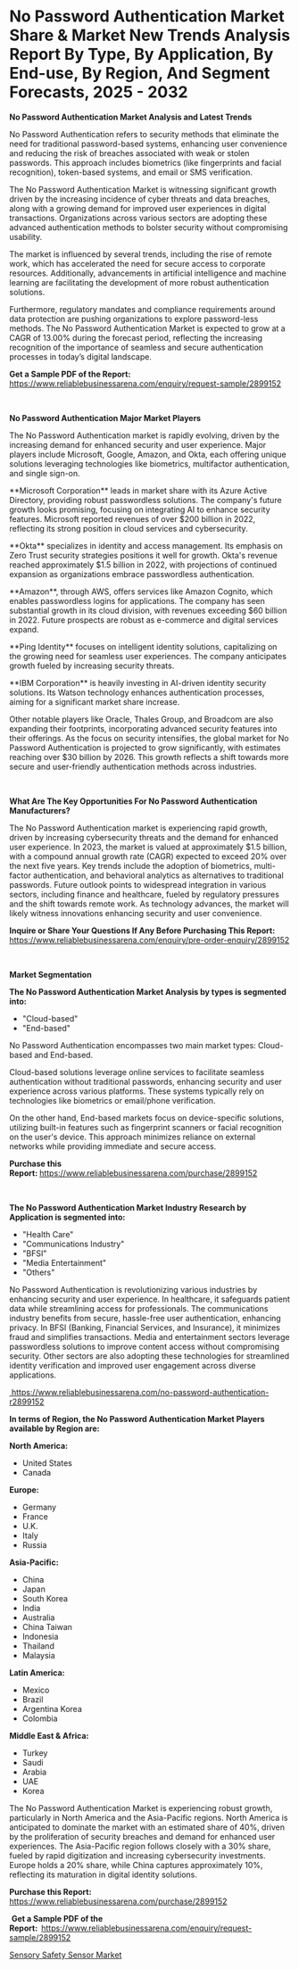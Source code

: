 <p><h1>No Password Authentication Market Share & Market New Trends Analysis Report By Type, By Application, By End-use, By Region, And Segment Forecasts, 2025 - 2032</h1></p><p><strong>No Password Authentication Market Analysis and Latest Trends</strong></p>
<p><p>No Password Authentication refers to security methods that eliminate the need for traditional password-based systems, enhancing user convenience and reducing the risk of breaches associated with weak or stolen passwords. This approach includes biometrics (like fingerprints and facial recognition), token-based systems, and email or SMS verification. </p><p>The No Password Authentication Market is witnessing significant growth driven by the increasing incidence of cyber threats and data breaches, along with a growing demand for improved user experiences in digital transactions. Organizations across various sectors are adopting these advanced authentication methods to bolster security without compromising usability. </p><p>The market is influenced by several trends, including the rise of remote work, which has accelerated the need for secure access to corporate resources. Additionally, advancements in artificial intelligence and machine learning are facilitating the development of more robust authentication solutions. </p><p>Furthermore, regulatory mandates and compliance requirements around data protection are pushing organizations to explore password-less methods. The No Password Authentication Market is expected to grow at a CAGR of 13.00% during the forecast period, reflecting the increasing recognition of the importance of seamless and secure authentication processes in today’s digital landscape.</p></p>
<p><strong>Get a Sample PDF of the Report:&nbsp;</strong> <a href="https://www.reliablebusinessarena.com/enquiry/request-sample/2899152?utm_campaign=3289&utm_medium=2&utm_source=Github&utm_content=ia&utm_term=15032025&utm_id=no-password-authentication">https://www.reliablebusinessarena.com/enquiry/request-sample/2899152</a></p>
<p>&nbsp;</p>
<p><strong>No Password Authentication Major Market Players</strong></p>
<p><p>The No Password Authentication market is rapidly evolving, driven by the increasing demand for enhanced security and user experience. Major players include Microsoft, Google, Amazon, and Okta, each offering unique solutions leveraging technologies like biometrics, multifactor authentication, and single sign-on.</p><p>**Microsoft Corporation** leads in market share with its Azure Active Directory, providing robust passwordless solutions. The company's future growth looks promising, focusing on integrating AI to enhance security features. Microsoft reported revenues of over $200 billion in 2022, reflecting its strong position in cloud services and cybersecurity.</p><p>**Okta** specializes in identity and access management. Its emphasis on Zero Trust security strategies positions it well for growth. Okta's revenue reached approximately $1.5 billion in 2022, with projections of continued expansion as organizations embrace passwordless authentication.</p><p>**Amazon**, through AWS, offers services like Amazon Cognito, which enables passwordless logins for applications. The company has seen substantial growth in its cloud division, with revenues exceeding $60 billion in 2022. Future prospects are robust as e-commerce and digital services expand.</p><p>**Ping Identity** focuses on intelligent identity solutions, capitalizing on the growing need for seamless user experiences. The company anticipates growth fueled by increasing security threats.</p><p>**IBM Corporation** is heavily investing in AI-driven identity security solutions. Its Watson technology enhances authentication processes, aiming for a significant market share increase.</p><p>Other notable players like Oracle, Thales Group, and Broadcom are also expanding their footprints, incorporating advanced security features into their offerings. As the focus on security intensifies, the global market for No Password Authentication is projected to grow significantly, with estimates reaching over $30 billion by 2026. This growth reflects a shift towards more secure and user-friendly authentication methods across industries.</p></p>
<p>&nbsp;</p>
<p><strong>What Are The Key Opportunities For No Password Authentication Manufacturers?</strong></p>
<p><p>The No Password Authentication market is experiencing rapid growth, driven by increasing cybersecurity threats and the demand for enhanced user experience. In 2023, the market is valued at approximately $1.5 billion, with a compound annual growth rate (CAGR) expected to exceed 20% over the next five years. Key trends include the adoption of biometrics, multi-factor authentication, and behavioral analytics as alternatives to traditional passwords. Future outlook points to widespread integration in various sectors, including finance and healthcare, fueled by regulatory pressures and the shift towards remote work. As technology advances, the market will likely witness innovations enhancing security and user convenience.</p></p>
<p><strong>Inquire or Share Your Questions If Any Before Purchasing This Report:</strong> <a href="https://www.reliablebusinessarena.com/enquiry/pre-order-enquiry/2899152?utm_campaign=3289&utm_medium=2&utm_source=Github&utm_content=ia&utm_term=15032025&utm_id=no-password-authentication">https://www.reliablebusinessarena.com/enquiry/pre-order-enquiry/2899152</a></p>
<p>&nbsp;</p>
<p><strong>Market Segmentation</strong></p>
<p><strong>The No Password Authentication Market Analysis by types is segmented into:</strong></p>
<p><ul><li>"Cloud-based"</li><li>"End-based"</li></ul></p>
<p><p>No Password Authentication encompasses two main market types: Cloud-based and End-based. </p><p>Cloud-based solutions leverage online services to facilitate seamless authentication without traditional passwords, enhancing security and user experience across various platforms. These systems typically rely on technologies like biometrics or email/phone verification.</p><p>On the other hand, End-based markets focus on device-specific solutions, utilizing built-in features such as fingerprint scanners or facial recognition on the user's device. This approach minimizes reliance on external networks while providing immediate and secure access.</p></p>
<p><strong>Purchase this Report:&nbsp;</strong><a href="https://www.reliablebusinessarena.com/purchase/2899152?utm_campaign=3289&utm_medium=2&utm_source=Github&utm_content=ia&utm_term=15032025&utm_id=no-password-authentication">https://www.reliablebusinessarena.com/purchase/2899152</a></p>
<p>&nbsp;</p>
<p><strong>The No Password Authentication Market Industry Research by Application is segmented into:</strong></p>
<p><ul><li>"Health Care"</li><li>"Communications Industry"</li><li>"BFSI"</li><li>"Media Entertainment"</li><li>"Others"</li></ul></p>
<p><p>No Password Authentication is revolutionizing various industries by enhancing security and user experience. In healthcare, it safeguards patient data while streamlining access for professionals. The communications industry benefits from secure, hassle-free user authentication, enhancing privacy. In BFSI (Banking, Financial Services, and Insurance), it minimizes fraud and simplifies transactions. Media and entertainment sectors leverage passwordless solutions to improve content access without compromising security. Other sectors are also adopting these technologies for streamlined identity verification and improved user engagement across diverse applications.</p></p>
<p><a href="https://www.reliablebusinessarena.com/no-password-authentication-r2899152?utm_campaign=3289&utm_medium=2&utm_source=Github&utm_content=ia&utm_term=15032025&utm_id=no-password-authentication">&nbsp;https://www.reliablebusinessarena.com/no-password-authentication-r2899152</a></p>
<p><strong>In terms of Region, the No Password Authentication Market Players available by Region are:</strong></p>
<p>
    <p> <strong> North America: </strong>
        <ul>
            <li>United States</li>
            <li>Canada</li>
        </ul>
        </p> 
    <p> <strong> Europe: </strong>
        <ul>
            <li>Germany</li>
            <li>France</li>
            <li>U.K.</li>
            <li>Italy</li>
            <li>Russia</li>
        </ul>
        </p> 
    <p> <strong> Asia-Pacific: </strong>
        <ul>
            <li>China</li>
            <li>Japan</li>
            <li>South Korea</li>
            <li>India</li>
            <li>Australia</li>
            <li>China Taiwan</li>
            <li>Indonesia</li>
            <li>Thailand</li>
            <li>Malaysia</li>
        </ul>
        </p> 
    <p> <strong> Latin America: </strong>
        <ul>
            <li>Mexico</li>
            <li>Brazil</li>
            <li>Argentina Korea</li>
            <li>Colombia</li>
        </ul>
        </p> 
    <p> <strong> Middle East & Africa: </strong>
        <ul>
            <li>Turkey</li>
            <li>Saudi</li>
            <li>Arabia</li>
            <li>UAE</li>
            <li>Korea</li>
        </ul>
    </p>
    </p>
<p><p>The No Password Authentication Market is experiencing robust growth, particularly in North America and the Asia-Pacific regions. North America is anticipated to dominate the market with an estimated share of 40%, driven by the proliferation of security breaches and demand for enhanced user experiences. The Asia-Pacific region follows closely with a 30% share, fueled by rapid digitization and increasing cybersecurity investments. Europe holds a 20% share, while China captures approximately 10%, reflecting its maturation in digital identity solutions.</p></p>
<p><strong>Purchase this Report: </strong><a href="https://www.reliablebusinessarena.com/purchase/2899152?utm_campaign=3289&utm_medium=2&utm_source=Github&utm_content=ia&utm_term=15032025&utm_id=no-password-authentication">https://www.reliablebusinessarena.com/purchase/2899152</a></p>
<p>&nbsp;<strong>Get a Sample PDF of the Report:&nbsp;&nbsp;</strong><a href="https://www.reliablebusinessarena.com/enquiry/request-sample/2899152?utm_campaign=3289&utm_medium=2&utm_source=Github&utm_content=ia&utm_term=15032025&utm_id=no-password-authentication">https://www.reliablebusinessarena.com/enquiry/request-sample/2899152</a></p>
<p><strong></strong></p>
<p><p><a href="https://github.com/porstheftyux/Market-Research-Report-List-1/blob/main/sensory-safety-sensor-market.md?utm_campaign=3289&utm_medium=2&utm_source=Github&utm_content=ia&utm_term=15032025&utm_id=no-password-authentication">Sensory Safety Sensor Market</a></p></p>